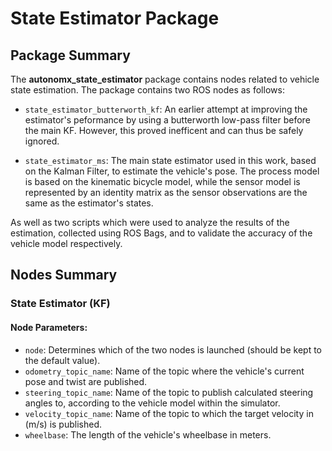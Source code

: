 # State Estimator Package

## Package Summary

The **autonomx_state_estimator** package contains nodes related to vehicle state estimation. The package contains two ROS nodes as follows:
    
* `state_estimator_butterworth_kf`: An earlier attempt at improving the estimator's peformance by using a butterworth low-pass filter before the main KF. However, this proved inefficent and can thus be safely ignored.

* `state_estimator_ms`: The main state estimator used in this work, based on the Kalman Filter, to estimate the vehicle's pose. The process model is based on the kinematic bicycle model, while the sensor model is represented by an identity matrix as the sensor observations are the same as the estimator's states.  

As well as two scripts which were used to analyze the results of the estimation, collected using ROS Bags, and to validate the accuracy of the vehicle model respectively. 

## Nodes Summary

### State Estimator (KF)

#### Node Parameters:
* `node`: Determines which of the two nodes is launched (should be kept to the default value).
* `odometry_topic_name`: Name of the topic where the vehicle's current pose and twist are published.
* `steering_topic_name`: Name of the topic to publish calculated steering angles to, according to the vehicle model within the simulator.
* `velocity_topic_name`: Name of the topic to which the target velocity in (m/s) is published.
* `wheelbase`: The length of the vehicle's wheelbase in meters.